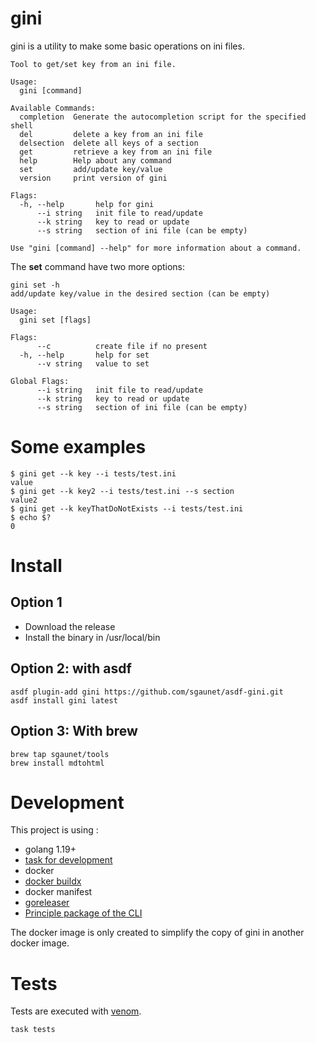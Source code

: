 # gini

gini is a utility to make some basic operations on ini files.

```
Tool to get/set key from an ini file.

Usage:
  gini [command]

Available Commands:
  completion  Generate the autocompletion script for the specified shell
  del         delete a key from an ini file
  delsection  delete all keys of a section
  get         retrieve a key from an ini file
  help        Help about any command
  set         add/update key/value
  version     print version of gini

Flags:
  -h, --help       help for gini
      --i string   init file to read/update
      --k string   key to read or update
      --s string   section of ini file (can be empty)

Use "gini [command] --help" for more information about a command.
```

The **set** command have two more options:

```
gini set -h
add/update key/value in the desired section (can be empty)

Usage:
  gini set [flags]

Flags:
      --c          create file if no present
  -h, --help       help for set
      --v string   value to set

Global Flags:
      --i string   init file to read/update
      --k string   key to read or update
      --s string   section of ini file (can be empty)
```

# Some examples 

```
$ gini get --k key --i tests/test.ini
value
$ gini get --k key2 --i tests/test.ini --s section
value2
$ gini get --k keyThatDoNotExists --i tests/test.ini
$ echo $?
0
```

# Install

## Option 1

* Download the release
* Install the binary in /usr/local/bin 

## Option 2: with asdf

```
asdf plugin-add gini https://github.com/sgaunet/asdf-gini.git
asdf install gini latest
```

## Option 3: With brew

```
brew tap sgaunet/tools
brew install mdtohtml
```

# Development

This project is using :

* golang 1.19+
* [task for development](https://taskfile.dev/#/)
* docker
* [docker buildx](https://github.com/docker/buildx)
* docker manifest
* [goreleaser](https://goreleaser.com/)
* [Principle package of the CLI](https://pkg.go.dev/gopkg.in/ini.v1?utm_source=godoc)

The docker image is only created to simplify the copy of gini in another docker image.

# Tests

Tests are executed with [venom](https://github.com/ovh/venom).

```
task tests
```
